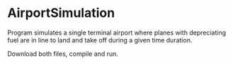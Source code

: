 # AirportSimulation
Program simulates a single terminal airport where planes with depreciating fuel are in line to land and take off during a given time duration.

Download both files, compile and run.
